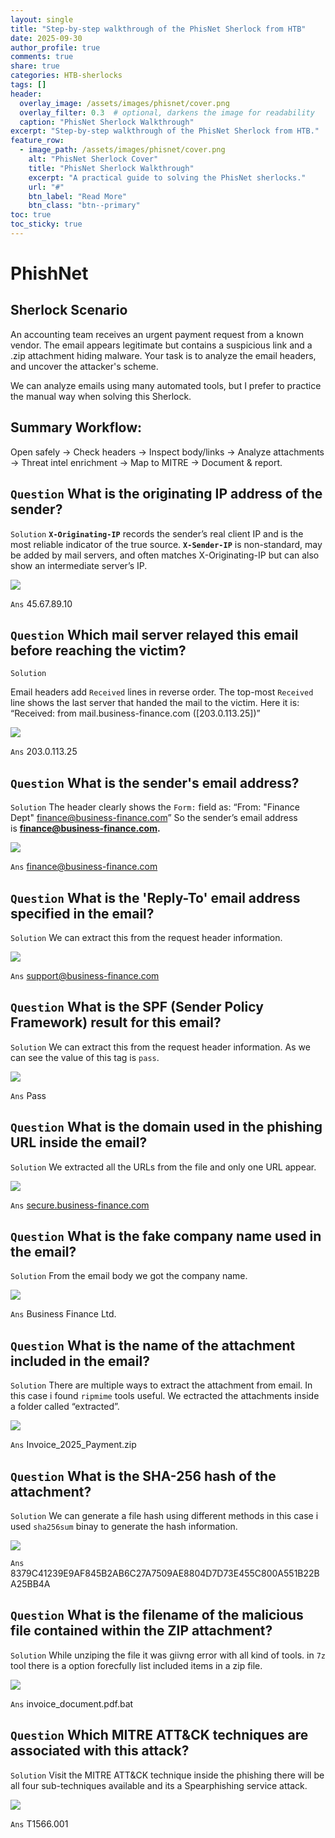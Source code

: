 ```yaml
---
layout: single
title: "Step-by-step walkthrough of the PhisNet Sherlock from HTB"
date: 2025-09-30
author_profile: true
comments: true
share: true
categories: HTB-sherlocks
tags: []
header:
  overlay_image: /assets/images/phisnet/cover.png
  overlay_filter: 0.3  # optional, darkens the image for readability
  caption: "PhisNet Sherlock Walkthrough"
excerpt: "Step-by-step walkthrough of the PhisNet Sherlock from HTB."
feature_row:
  - image_path: /assets/images/phisnet/cover.png
    alt: "PhisNet Sherlock Cover"
    title: "PhisNet Sherlock Walkthrough"
    excerpt: "A practical guide to solving the PhisNet sherlocks."
    url: "#"
    btn_label: "Read More"
    btn_class: "btn--primary"
toc: true
toc_sticky: true
---
```

# PhishNet

## Sherlock Scenario
An accounting team receives an urgent payment request from a known vendor. The email appears legitimate but contains a suspicious link and a .zip attachment hiding malware. Your task is to analyze the email headers, and uncover the attacker's scheme.

We can analyze emails using many automated tools, but I prefer to practice the manual way when solving this Sherlock.

## Summary Workflow:
Open safely → Check headers → Inspect body/links → Analyze attachments → Threat intel enrichment → Map to MITRE → Document & report.

## `Question` What is the originating IP address of the sender?

`Solution` **`X-Originating-IP`** records the sender’s real client IP and is the most reliable indicator of the true source. **`X-Sender-IP`** is non-standard, may be added by mail servers, and often matches X-Originating-IP but can also show an intermediate server’s IP.

![](/assets/images/phisnet/image.png)

`Ans` 45.67.89.10

## `Question` Which mail server relayed this email before reaching the victim?

`Solution` 

Email headers add `Received` lines in reverse order. The top-most `Received` line shows the last server that handed the mail to the victim. Here it is: “Received: from mail.business-finance.com ([203.0.113.25])”

![](/assets/images/phisnet/image1.png)

`Ans` 203.0.113.25

## `Question` What is the sender's email address?

`Solution` The header clearly shows the `Form:` field as: “From: "Finance Dept" finance@business-finance.com” So the sender’s email address is **finance@business-finance.com.**

![](/assets/images/phisnet/image2.png)

`Ans` finance@business-finance.com

## `Question` What is the 'Reply-To' email address specified in the email?

`Solution` We can extract this from the request header information.

![](/assets/images/phisnet/image3.png)

`Ans` support@business-finance.com

## `Question` What is the SPF (Sender Policy Framework) result for this email?

`Solution` We can extract this from the request header information. As we can see the value of this tag is `pass`.

![](/assets/images/phisnet/image4.png)

`Ans` Pass

## `Question` What is the domain used in the phishing URL inside the email?

`Solution` We extracted all the URLs from the file and only one URL appear. 

![](/assets/images/phisnet/image5.png)

`Ans` [secure.business-finance.com](http://secure.business-finance.com/)

## `Question` What is the fake company name used in the email?

`Solution` From the email body we got the company name.

![](/assets/images/phisnet/image6.png)

`Ans` Business Finance Ltd.

## `Question` What is the name of the attachment included in the email?

`Solution` There are multiple ways to extract the attachment from email. In this case i found `ripmime` tools useful. We ectracted the attachments inside a folder called “extracted”.

![](/assets/images/phisnet/image7.png)

`Ans` Invoice_2025_Payment.zip

## `Question` What is the SHA-256 hash of the attachment?

`Solution` We can generate a file hash using different methods in this case i used `sha256sum` binay to generate the hash information.

![](/assets/images/phisnet/image8.png)

`Ans` 8379C41239E9AF845B2AB6C27A7509AE8804D7D73E455C800A551B22BA25BB4A

## `Question` What is the filename of the malicious file contained within the ZIP attachment?

`Solution` While unziping the file it was giivng error with all kind of tools. in `7z` tool there is a option forecfully list included items in a zip file. 

![](/assets/images/phisnet/image9.png)

`Ans` invoice_document.pdf.bat

## `Question` Which MITRE ATT&CK techniques are associated with this attack?

`Solution` Visit the MITRE ATT&CK technique inside the phishing there will be all four sub-techniques available and its a Spearphishing service attack.

![](/assets/images/phisnet/image10.png)

`Ans` T1566.001
